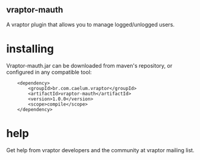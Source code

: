 ## vraptor-mauth

A vraptor plugin that allows you to manage logged/unlogged users.

# installing

Vraptor-mauth.jar can be downloaded from maven's repository, or configured in any compatible tool:

		<dependency>
			<groupId>br.com.caelum.vraptor</groupId>
			<artifactId>vraptor-mauth</artifactId>
			<version>1.0.0</version>
			<scope>compile</scope>
		</dependency>
		
# help

Get help from vraptor developers and the community at vraptor mailing list.
